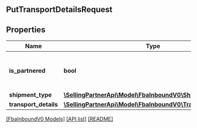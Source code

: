 ## PutTransportDetailsRequest

## Properties

Name | Type | Description | Notes
------------ | ------------- | ------------- | -------------
**is_partnered** | **bool** | Indicates whether a putTransportDetails request is for an Amazon-partnered carrier. |
**shipment_type** | [**\SellingPartnerApi\Model\FbaInboundV0\ShipmentType**](ShipmentType.md) |  |
**transport_details** | [**\SellingPartnerApi\Model\FbaInboundV0\TransportDetailInput**](TransportDetailInput.md) |  |

[[FbaInboundV0 Models]](../) [[API list]](../../Api) [[README]](../../../README.md)
